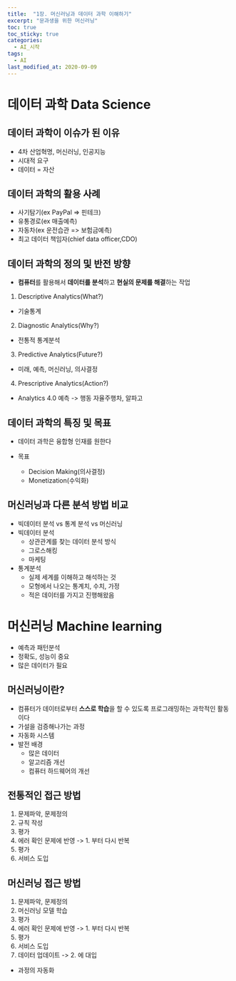 ```yaml
---
title:  "1장. 머신러닝과 데이터 과학 이해하기"
excerpt: "문과생을 위한 머신러닝"
toc: true
toc_sticky: true
categories:
  - AI_시작
tags:
  - AI
last_modified_at: 2020-09-09
---
```

 
# 데이터 과학 Data Science

## 데이터 과학이 이슈가 된 이유
  
* 4차 산업혁명, 머신러닝, 인공지능
* 시대적 요구
* 데이터 = 자산

## 데이터 과학의 활용 사례

* 사기탐기(ex PayPal => 핀테크)
* 유통경로(ex 매출예측)
* 자동차(ex 운전습관 => 보험금예측)
* 최고 데이터 책임자(chief data officer,CDO)

## 데이터 과학의 정의 및 반전 방향

* **컴퓨터**를 활용해서 **데이터를 분석**하고 **현실의 문제를 해결**하는 작업

1. Descriptive Analytics(What?)   
  * 기술통계
2. Diagnostic Analytics(Why?)   
  * 전통적 통계분석
3. Predictive Analytics(Future?)   
  * 미래, 예측, 머신러닝, 의사결정
4. Prescriptive Analytics(Action?)   
  * Analytics 4.0 예측 -> 행동 자율주행차, 알파고

## 데이터 과학의 특징 및 목표

* 데이터 과학은 융합형 인재를 원한다

* 목표
  * Decision Making(의사결정)
  * Monetization(수익화)

## 머신러닝과 다른 분석 방법 비교

* 빅데이터 분석 vs 통계 분석 vs 머신러닝
* 빅데이터 분석
  * 상관관계를 찾는 데이터 분석 방식
  * 그로스해킹
  * 마케팅
* 통계분석
  * 실제 세계를 이해하고 해석하는 것
  * 모형에서 나오는 통계치, 수치, 가정
  * 적은 데이터를 가지고 진행해왔음

# 머신러닝 Machine learning

* 예측과 패턴분석
* 정확도, 성능이 중요
* 많은 데이터가 필요
 
## 머신러닝이란?

* 컴퓨터가 데이터로부터 **스스로 학습**을 할 수 있도록 프로그래밍하는 과학적인 활동이다
* 가설을 검증해나가는 과정
* 자동화 시스템
* 발전 배경
  * 많은 데이터
  * 알고리즘 개선
  * 컴퓨터 하드웨어의 개선
  
## 전통적인 접근 방법

1. 문제파악, 문제정의
2. 규칙 작성
3. 평가 
4. 에러 확인 문제에 반영 -> 1. 부터 다시 반복 
5. 평가
6. 서비스 도입

## 머신러닝 접근 방법

1. 문제파악, 문제정의
2. 머신러닝 모델 학습
3. 평가 
4. 에러 확인 문제에 반영 -> 1. 부터 다시 반복 
5. 평가
6. 서비스 도입
7. 데이터 업데이트 -> 2. 에 대입 
* 과정의 자동화

